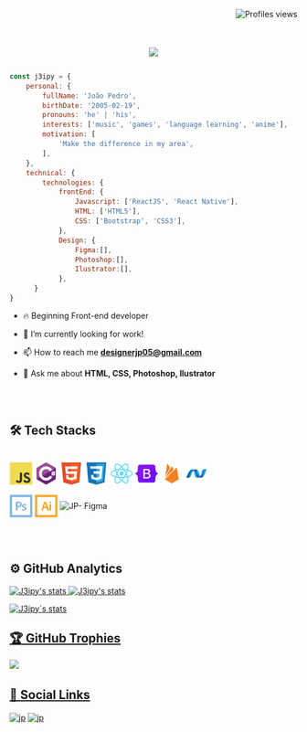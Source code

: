 <p align="right"> <img src="https://komarev.com/ghpvc/?username=J3ipy&color=blue" alt="Profiles views" /> </p>
<h1 align="center">
  <a href="https://git.io/typing-svg">
    <img src="https://readme-typing-svg.herokuapp.com/?lines=Hi,+There!+👋;Nice+to+meet+you!💝&center=true&size=30">
  </a>
</h1>


``` js
const j3ipy = {
    personal: {
        fullName: 'João Pedro',
        birthDate: '2005-02-19',
        pronouns: 'he' | 'his',
        interests: ['music', 'games', 'language learning', 'anime'],
        motivation: [
            'Make the difference in my area',
        ],
    },
    technical: {
        technologies: {
            frontEnd: {
                Javascript: ['ReactJS', 'React Native'],
                HTML: ['HTML5'],
                CSS: ['Bootstrap', 'CSS3'],
            },
            Design: {
                Figma:[],
                Photoshop:[],
                Ilustrator:[],
            },
      }
}
```


- 🔥 Beginning Front-end developer

- 🔭 I’m currently looking for work!

- 📫 How to reach me **designerjp05@gmail.com**

- 💬 Ask me about **HTML, CSS, Photoshop, Ilustrator**

<br><br>

## 🛠 Tech Stacks

</div>
<div style="display: inline_block"><br>
  <img align="center" alt="JP-JS" height="40" width="40" src="https://raw.githubusercontent.com/devicons/devicon/master/icons/javascript/javascript-original.svg">
  <img align="center" alt="JP-Csharp" height="40" width="40" src="https://raw.githubusercontent.com/devicons/devicon/master/icons/csharp/csharp-original.svg">
  <img align="center" alt="JP - HTML5" height="40" width="40" src="https://raw.githubusercontent.com/devicons/devicon/1119b9f84c0290e0f0b38982099a2bd027a48bf1/icons/html5/html5-original.svg">
  <img align="center" alt="JP - CSS" height="40" width="40" src="https://raw.githubusercontent.com/devicons/devicon/1119b9f84c0290e0f0b38982099a2bd027a48bf1/icons/css3/css3-original.svg">
  <img align="center" alt="JP-ReactJS" height="40" width="40" src="https://raw.githubusercontent.com/devicons/devicon/master/icons/react/react-original.svg">
  <img align="center" alt="JP-bootstrap" height="40" width="40" src="https://raw.githubusercontent.com/devicons/devicon/master/icons/bootstrap/bootstrap-original.svg">
  <img align="center" alt="JP-firebase" height="40" width="40" src="https://raw.githubusercontent.com/devicons/devicon/master/icons/firebase/firebase-plain.svg">
  <img align="center" alt="JP-sql" height="40" width="40" src="https://raw.githubusercontent.com/devicons/devicon/master/icons/dot-net/dot-net-original.svg">
</div>
<div style="display: inline_block"><br>
 <img align="center" alt="JP- Photoshop" height="40" width="40" src="https://raw.githubusercontent.com/devicons/devicon/1119b9f84c0290e0f0b38982099a2bd027a48bf1/icons/photoshop/photoshop-line.svg">
  <img align="center" alt="JP- Ilustrator" height="40" width="40" src="https://raw.githubusercontent.com/devicons/devicon/1119b9f84c0290e0f0b38982099a2bd027a48bf1/icons/illustrator/illustrator-line.svg">   
  <img align="center" alt="JP- Figma" height="40" width="40" 
src="https://www.vectorlogo.zone/logos/figma/figma-icon.svg"/>
<div>
<div>

  
 <br><br>  
 ## ⚙️ GitHub Analytics
  <div align="left">
  <a href="https://github.com/J3ipy">
  <img height="150em" src="https://github-readme-stats.vercel.app/api?username=J3ipy&show_icons=true&theme=vision-friendly-dark" alt="J3ipy's stats"/>
  <img height="150em" src="https://github-readme-stats.vercel.app/api/top-langs/?username=J3ipy&layout=compact&langs_count=7&theme=vision-friendly-dark" alt="J3ipy's stats"/>
    <p><img height="150em" src="https://github-readme-streak-stats.herokuapp.com/?user=J3ipy&&theme=vision-friendly-dark" alt="J3ipy´s stats" /></p>
    
    
## 🏆 GitHub Trophies
![](https://github-profile-trophy.vercel.app/?username=J3ipy&theme=dracula&no-frame=false&no-bg=true&margin-w=4)
    
 ## 📲 Social Links   
   <div> 
<a href="https://www.linkedin.com/in/jo%C3%A3o-pedro079/" target="blank"><img align="center" src="https://raw.githubusercontent.com/rahuldkjain/github-profile-readme-generator/master/src/images/icons/Social/linked-in-alt.svg" alt="jp" height="30" width="40" /></a>
<a href="https://instagram.com/pedro.ssantt" target="blank"><img align="center" src="https://raw.githubusercontent.com/rahuldkjain/github-profile-readme-generator/master/src/images/icons/Social/instagram.svg" alt="jp" height="30" width="40" /></a>
 
    
<div>
